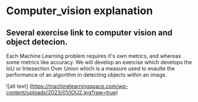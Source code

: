 # Computer_vision explanation

## Several exercise link to computer vision and object detecion. 

Each Machine Learning problem requires it's own metrics, and whereas some metrics like accuracy. We will develop an exercise which develops the IoU or Intesection Over Union which is a measure used to evaulte the performance of an algorithm in detecting objects within an image. 

![alt text] (https://machinelearningspace.com/wp-content/uploads/2023/01/IOU2.jpg?raw=true)
